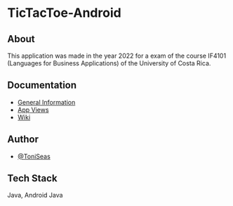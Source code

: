 # TicTacToe-Android

## About
This application was made in the year 2022 for a exam of the course IF4101 (Languages for Business Applications) of the University of Costa Rica.

## Documentation

* [General Information](https://github.com/ToniSeas/TicTacToe-Android/wiki#general-information)
* [App Views](https://github.com/ToniSeas/TicTacToe-Android/wiki#app-views)
* [Wiki](https://github.com/ToniSeas/TicTacToe-Android/wiki)

## Author
- [@ToniSeas](https://github.com/ToniSeas)

## Tech Stack

Java, Android Java
